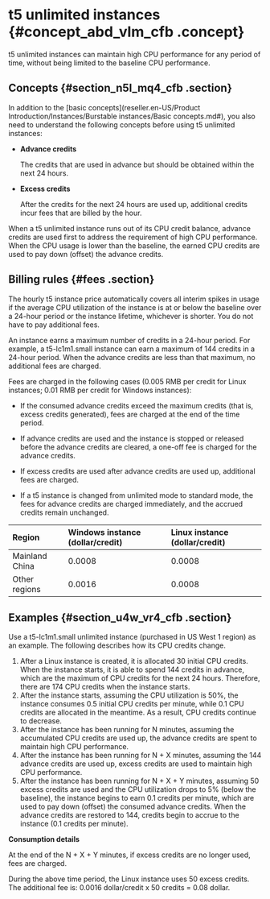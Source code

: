 # t5 unlimited instances {#concept_abd_vlm_cfb .concept}

t5 unlimited instances can maintain high CPU performance for any period of time, without being limited to the baseline CPU performance.

## Concepts {#section_n5l_mq4_cfb .section}

In addition to the [basic concepts](reseller.en-US/Product Introduction/Instances/Burstable instances/Basic concepts.md#), you also need to understand the following concepts before using t5 unlimited instances:

-   **Advance credits** 

    The credits that are used in advance but should be obtained within the next 24 hours.

-   **Excess credits**

    After the credits for the next 24 hours are used up, additional credits incur fees that are billed by the hour.


When a t5 unlimited instance runs out of its CPU credit balance, advance credits are used first to address the requirement of high CPU performance. When the CPU usage is lower than the baseline, the earned CPU credits are used to pay down \(offset\) the advance credits.

## Billing rules {#fees .section}

The hourly t5 instance price automatically covers all interim spikes in usage if the average CPU utilization of the instance is at or below the baseline over a 24-hour period or the instance lifetime, whichever is shorter. You do not have to pay additional fees.

An instance earns a maximum number of credits in a 24-hour period. For example, a t5-lc1m1.small instance can earn a maximum of 144 credits in a 24-hour period. When the advance credits are less than that maximum, no additional fees are charged.

Fees are charged in the following cases \(0.005 RMB per credit for Linux instances; 0.01 RMB per credit for Windows instances\):

-   If the consumed advance credits exceed the maximum credits \(that is, excess credits generated\), fees are charged at the end of the time period.

-   If advance credits are used and the instance is stopped or released before the advance credits are cleared, a one-off fee is charged for the advance credits.

-   If excess credits are used after advance credits are used up, additional fees are charged.

-   If a t5 instance is changed from unlimited mode to standard mode, the fees for advance credits are charged immediately, and the accrued credits remain unchanged.


|Region|Windows instance \(dollar/credit\)|Linux instance \(dollar/credit\)|
|:-----|:---------------------------------|:-------------------------------|
|Mainland China|0.0008|0.0008|
|Other regions|0.0016|0.0008|

## Examples {#section_u4w_vr4_cfb .section}

Use a t5-lc1m1.small unlimited instance \(purchased in US West 1 region\) as an example. The following describes how its CPU credits change.

1.  After a Linux instance is created, it is allocated 30 initial CPU credits. When the instance starts, it is able to spend 144 credits in advance, which are the maximum of CPU credits for the next 24 hours. Therefore, there are 174 CPU credits when the instance starts.
2.  After the instance starts, assuming the CPU utilization is 50%, the instance consumes 0.5 initial CPU credits per minute, while 0.1 CPU credits are allocated in the meantime. As a result, CPU credits continue to decrease.
3.  After the instance has been running for N minutes, assuming the accumulated CPU credits are used up, the advance credits are spent to maintain high CPU performance.
4.  After the instance has been running for N + X minutes, assuming the 144 advance credits are used up, excess credits are used to maintain high CPU performance.
5.  After the instance has been running for N + X + Y minutes, assuming 50 excess credits are used and the CPU utilization drops to 5% \(below the baseline\), the instance begins to earn 0.1 credits per minute, which are used to pay down \(offset\) the consumed advance credits. When the advance credits are restored to 144, credits begin to accrue to the instance \(0.1 credits per minute\).

**Consumption details**

At the end of the N + X + Y minutes, if excess credits are no longer used, fees are charged.

During the above time period, the Linux instance uses 50 excess credits. The additional fee is: 0.0016 dollar/credit x 50 credits = 0.08 dollar.

